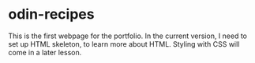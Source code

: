 # odin-recipes
This is the first webpage for the portfolio.
In the current version, I need to set up HTML skeleton, to learn more about HTML. Styling with CSS will come in a later lesson.